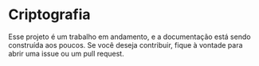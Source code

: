# Criptografia 

Esse projeto é um trabalho em andamento, e a documentação está sendo construída aos poucos. Se você deseja contribuir, fique à vontade para abrir uma issue ou um pull request.